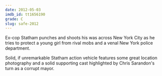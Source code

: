```yaml
---
date: 2012-05-03
imdb_id: tt1656190
grade: C
slug: safe-2012
---
```


Ex-cop Statham punches and shoots his was across New York City as he tries to protect a young girl from rival mobs and a venal New York police department.

Solid, if unremarkable Statham action vehicle features some great location photography and a solid supporting cast highlighted by Chris Sarandon's turn as a corrupt mayor.
